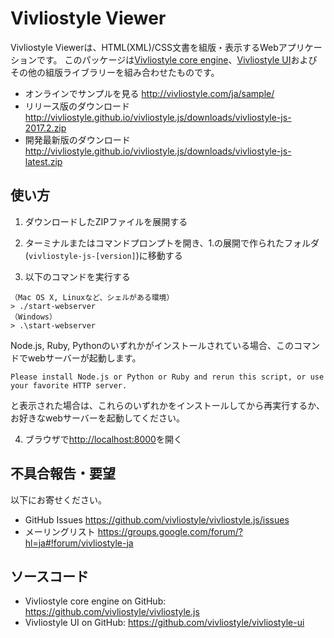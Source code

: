 # Vivliostyle Viewer

Vivliostyle Viewerは、HTML(XML)/CSS文書を組版・表示するWebアプリケーションです。
このパッケージは[Vivliostyle core engine](https://github.com/vivliostyle/vivliostyle.js)、[Vivliostyle UI](https://github.com/vivliostyle/vivliostyle-ui)およびその他の組版ライブラリーを組み合わせたものです。

- オンラインでサンプルを見る <http://vivliostyle.com/ja/sample/>
- リリース版のダウンロード <http://vivliostyle.github.io/vivliostyle.js/downloads/vivliostyle-js-2017.2.zip>
- 開発最新版のダウンロード <http://vivliostyle.github.io/vivliostyle.js/downloads/vivliostyle-js-latest.zip>

## 使い方

1. ダウンロードしたZIPファイルを展開する

2. ターミナルまたはコマンドプロンプトを開き、1.の展開で作られたフォルダ(`vivliostyle-js-[version]`)に移動する

3. 以下のコマンドを実行する

  ```
  （Mac OS X, Linuxなど、シェルがある環境）
  > ./start-webserver
  （Windows）
  > .\start-webserver
  ```

  Node.js, Ruby, Pythonのいずれかがインストールされている場合、このコマンドでwebサーバーが起動します。

  ```
  Please install Node.js or Python or Ruby and rerun this script, or use your favorite HTTP server.
  ```
  と表示された場合は、これらのいずれかをインストールしてから再実行するか、お好きなwebサーバーを起動してください。

4. ブラウザで<http://localhost:8000>を開く

## 不具合報告・要望

以下にお寄せください。

- GitHub Issues <https://github.com/vivliostyle/vivliostyle.js/issues>
- メーリングリスト <https://groups.google.com/forum/?hl=ja#!forum/vivliostyle-ja>

## ソースコード

- Vivliostyle core engine on GitHub: <https://github.com/vivliostyle/vivliostyle.js>
- Vivliostyle UI on GitHub: <https://github.com/vivliostyle/vivliostyle-ui>
